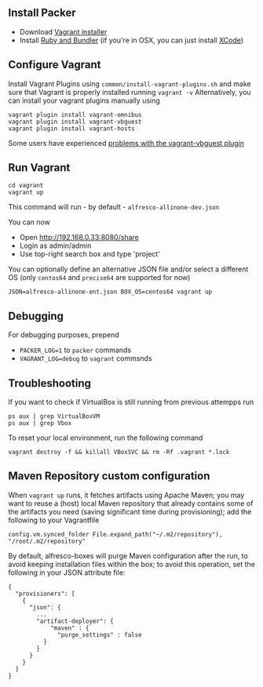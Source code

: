 Install Packer
---
* Download [Vagrant installer](https://www.vagrantup.com/downloads.html)
* Install [Ruby and Bundler](http://bundler.io) (if you're in OSX, you can just install [XCode](https://developer.apple.com/xcode))

Configure Vagrant
---
Install Vagrant Plugins using ```common/install-vagrant-plugins.sh``` and make sure that Vagrant is properly installed running ```vagrant -v```
Alternatively, you can install your vagrant plugins manually using

```
vagrant plugin install vagrant-omnibus
vagrant plugin install vagrant-vbguest
vagrant plugin install vagrant-hosts
```
Some users have experienced [problems with the vagrant-vbguest plugin](https://github.com/maoo/alfresco-boxes/issues/19)

Run Vagrant
---
```
cd vagrant
vagrant up
```
This command will run - by default - `alfresco-allinone-dev.json`

You can now
* Open http://192.168.0.33:8080/share
* Login as admin/admin
* Use top-right search box and type 'project'

You can optionally define an alternative JSON file and/or select a different OS (only ```centos64``` and ```precise64``` are supported for now)
```
JSON=alfresco-allinone-ent.json BOX_OS=centos64 vagrant up
```

Debugging
---
For debugging purposes, prepend
* ```PACKER_LOG=1``` to ```packer``` commands
* ```VAGRANT_LOG=debug``` to ```vagrant``` commsnds

Troubleshooting
---
If you want to check if VirtualBox is still running from previous attempps run

```
ps aux | grep VirtualBoxVM
ps aux | grep Vbox
```

To reset your local environment, run the following command

```
vagrant destroy -f && killall VBoxSVC && rm -Rf .vagrant *.lock
```

Maven Repository custom configuration
---
When `vagrant up` runs, it fetches artifacts using Apache Maven; you may want to reuse a (host) local Maven repository that already contains some of the artifacts you need (saving significant time during provisioning); add the following to your Vagrantfile

```
config.vm.synced_folder File.expand_path("~/.m2/repository"), "/root/.m2/repository"
```

By default, alfresco-boxes will purge Maven configuration after the run, to avoid keeping installation files within the box; to avoid this operation, set the following in your JSON attribute file:

```
{
  "provisioners": [
    {
      "json": {
        ...
        "artifact-deployer": {
            "maven" : {
              "purge_settings" : false
          }
        }
      }
    }
  ]
}
```
